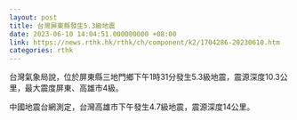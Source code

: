 ```yaml
---
layout: post
title: 台灣屏東縣發生5.3級地震
date: 2023-06-10 14:04:51.000000000 +08:00
link: https://news.rthk.hk/rthk/ch/component/k2/1704286-20230610.htm
categories: rthk
---
```


台灣氣象局說，位於屏東縣三地門鄉下午1時31分發生5.3級地震，震源深度10.3公里，最大震度屏東、高雄市4級。

中國地震台網測定，台灣高雄市下午發生4.7級地震，震源深度14公里。
